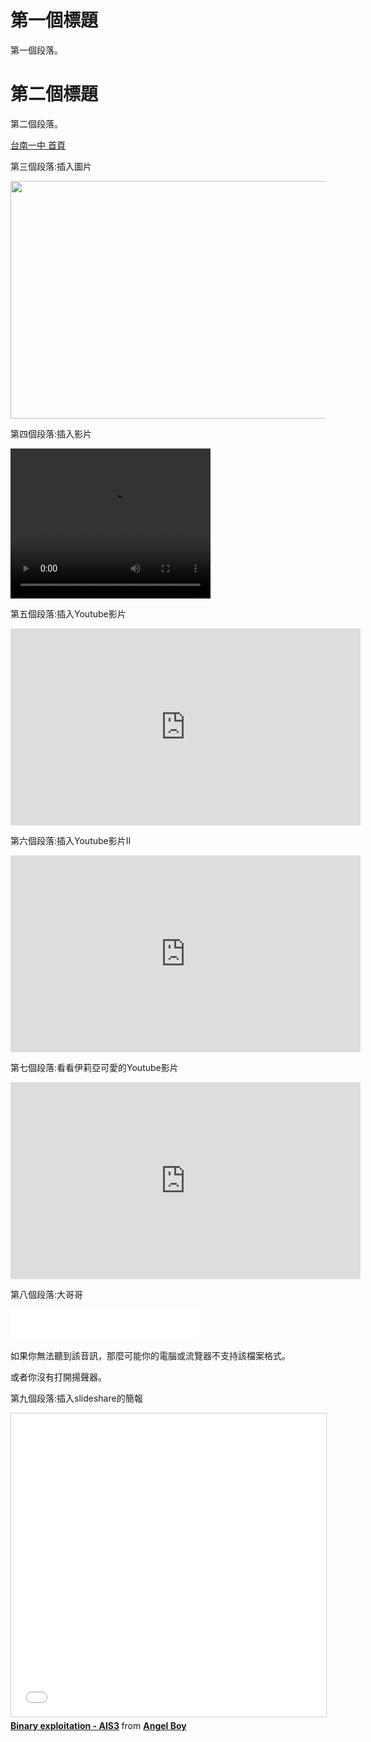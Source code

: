 <!DOCTYPE html>
<html>

<head>
<meta charset="utf-8">
<title>伊莉亞好可愛</title>
</head>

<body>
 
<!-- 使用註解:不會顯示在瀏覽器 -->
<!-- HTML 標題（Heading）是通過<h1> - <h6> 標籤來定義的-->
<h1>第一個標題</h1>
 
<!--  HTML 段落是通過標籤 <p> 來定義的.-->
<p>第一個段落。</p>
 
<h1>第二個標題</h1>
 
<p>第二個段落。</p>

<!-- HTML 連結是通過標籤 <a> 來定義的..-->
<!-- 在HTML 有許多屬性-->
<!-- href 屬性:用來指定連結的網址-->

<a href="https://www.tnfsh.tn.edu.tw/bin/home.php">台南一中 首頁</a>
<!-- HTML 圖像是通過標籤 <img> 來定義的. -->

<p>第三個段落:插入圖片</p>


<img src="/images/logo.jpg" width="608" height="380" />

<p>第四個段落:插入影片</p>
<video width="320" height="240" controls autoplay>
  <source src="movie.ogg" type="video/ogg">
  <source src="video/movie.mp4" type="video/mp4">
  <source src="movie.webm" type="video/webm">
  <object data="movie.mp4" width="320" height="240">
    <embed width="320" height="240" src="movie.swf">
  </object>
</video>

<p>第五個段落:插入Youtube影片</p>


<iframe width="560" height="315" src="https://www.youtube.com/embed/PUfY7QGNod4" frameborder="0" allow="accelerometer; autoplay; encrypted-media; gyroscope; picture-in-picture" allowfullscreen></iframe>

<p>第六個段落:插入Youtube影片II</p>
<iframe width="560" height="315" src="https://www.youtube.com/embed/12KOYTsvQg0" frameborder="0" allow="accelerometer; autoplay; encrypted-media; gyroscope; picture-in-picture" allowfullscreen></iframe>
<p>第七個段落:看看伊莉亞可愛的Youtube影片</p>
<iframe width="560" height="315" src="https://www.youtube.com/embed/NuMwKYo-EVo" frameborder="0" allow="accelerometer; autoplay; encrypted-media; gyroscope; picture-in-picture" allowfullscreen></iframe>
</body>

<p>第八個段落:大哥哥</p>
<embed height="50" width="300" src="ezr.mp3">
<p>如果你無法聽到該音訊，那麼可能你的電腦或流覽器不支持該檔案格式。</p>
<p>或者你沒有打開揚聲器。</p>

<p>第九個段落:插入slideshare的簡報</p>
<iframe src="//www.slideshare.net/slideshow/embed_code/key/AXeO9cFvJ1hB7p" 
width="595" height="485" frameborder="0" marginwidth="0" marginheight="0" 
scrolling="no" style="border:1px solid #CCC; border-width:1px; margin-bottom:5px; max-width: 100%;" 
allowfullscreen> </iframe> <div style="margin-bottom:5px"> <strong> 
<a href="//www.slideshare.net/AngelBoy1/binary-exploitation-ais3" title="Binary exploitation - AIS3" target="_blank">
Binary exploitation - AIS3</a> </strong> from <strong><a href="https://www.slideshare.net/AngelBoy1" target="_blank">
Angel Boy</a></strong> </div>

</html>
